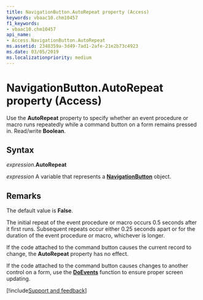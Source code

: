 ```yaml
---
title: NavigationButton.AutoRepeat property (Access)
keywords: vbaac10.chm10457
f1_keywords:
- vbaac10.chm10457
api_name:
- Access.NavigationButton.AutoRepeat
ms.assetid: 2348359a-3d49-7ad1-2afe-21e2b73c4923
ms.date: 03/05/2019
ms.localizationpriority: medium
---
```



# NavigationButton.AutoRepeat property (Access)

Use the **AutoRepeat** property to specify whether an event procedure or macro runs repeatedly while a command button on a form remains pressed in. Read/write **Boolean**.


## Syntax

_expression_.**AutoRepeat**

_expression_ A variable that represents a **[NavigationButton](Access.NavigationButton.md)** object.


## Remarks

The default value is **False**.

The initial repeat of the event procedure or macro occurs 0.5 seconds after it first runs. Subsequent repeats occur either 0.25 seconds apart or for the duration of the event procedure or macro, whichever is longer.

If the code attached to the command button causes the current record to change, the **AutoRepeat** property has no effect.

If the code attached to the command button causes changes to another control on a form, use the **[DoEvents](../language/reference/user-interface-help/doevents-function.md)** function to ensure proper screen updating.




[!include[Support and feedback](~/includes/feedback-boilerplate.md)]